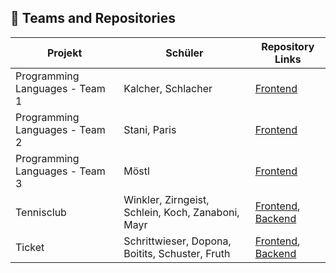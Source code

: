 ## 👥 Teams and Repositories

| Projekt                           | Schüler                                           | Repository Links                                           |
| --------------------------------- | ------------------------------------------------- | ---------------------------------------------------------- |
| Programming Languages - Team 1    | Kalcher, Schlacher                                | [Frontend](https://github.com/wmc-ahif22/PL-1)             |
| Programming Languages - Team 2    | Stani, Paris                                      | [Frontend](https://github.com/wmc-ahif22/PL-2)             |
| Programming Languages - Team 3    | Möstl                                             | [Frontend](https://github.com/wmc-ahif22/PL-3)             |
| Tennisclub                        | Winkler, Zirngeist, Schlein, Koch, Zanaboni, Mayr | [Frontend](https://github.com/wmc-ahif22/Tennis-Frontend), [Backend](https://github.com/wmc-ahif22/Tennis-Backend)  |
| Ticket                            | Schrittwieser, Dopona, Boitits, Schuster, Fruth   | [Frontend](https://github.com/wmc-ahif22/Ticket-Frontend), [Backend](https://github.com/wmc-ahif22/Ticket-Backend)  |
